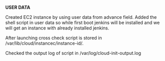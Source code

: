 **USER DATA**

Created EC2 instance by using user data from advance field. Added the shell script in user data so while first boot jenkins will be installed and we will get an instance with already installed jenkins.

After launching cross check script is stored in /var/lib/cloud/instancec/instance-id/. 

Checked the output log of script in /var/log/cloud-init-output.log

